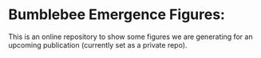 # Bumblebee Emergence Figures:

This is an online repository to show some figures we are generating for an upcoming publication (currently set as a private repo). 
